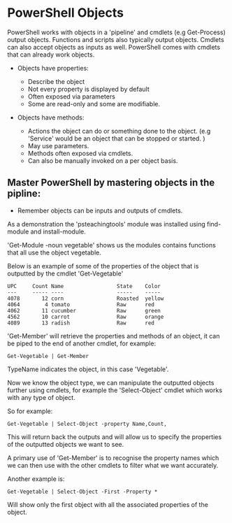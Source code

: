 # PowerShell Objects

PowerShell works with objects in a 'pipeline' and cmdlets (e.g Get-Process) output
objects. Functions and scripts also typically output objects. Cmdlets can also
accept objects as inputs as well. PowerShell comes with cmdlets that can already
work objects.

- Objects have properties:
  - Describe the object
  - Not every property is displayed by default
  - Often exposed via parameters
  - Some are read-only and some are modifiable.

- Objects have methods:
  - Actions the object can do or something done to the object. (e.g 'Service'
    would be an object that can be stopped or started. )
  - May use parameters.
  - Methods often exposed via cmdlets.
  - Can also be manually invoked on a per object basis.

## Master PowerShell by mastering objects in the pipline:
  - Remember objects can be inputs and outputs of cmdlets.

As a demonstration the 'psteachingtools' module was installed using find-module
and install-module.

'Get-Module -noun vegetable' shows us the modules contains functions that all
use the object vegetable.

Below is an example of some of the properties of the object that is outputted by
the cmdlet 'Get-Vegetable'
````
UPC     Count Name                 State    Color
---     ----- ----                 -----    -----
4078       12 corn                 Roasted  yellow
4064        4 tomato               Raw      red
4062       11 cucumber             Raw      green
4562       10 carrot               Raw      orange
4089       13 radish               Raw      red
````

'Get-Member' will retrieve the properties and methods of an object, it can be
piped to the end of another cmdlet, for example:
````
Get-Vegetable | Get-Member
````
TypeName indicates the object, in this case 'Vegetable'.

Now we know the object type, we can manipulate the outputted objects further using
cmdlets, for example the 'Select-Object' cmdlet which works with any type of object.

So for example:
````
Get-Vegetable | Select-Object -property Name,Count,
````

This will return back the outputs and will allow us to specify the properties of
the outputted objects we want to see.

A primary use of 'Get-Member' is to recognise the property names which we can then use
with the other cmdlets to filter what we want accurately.

Another example is:
````
Get-Vegetable | Select-Object -First -Property *
````
Will show only the first object with all the associated properties of the object.
